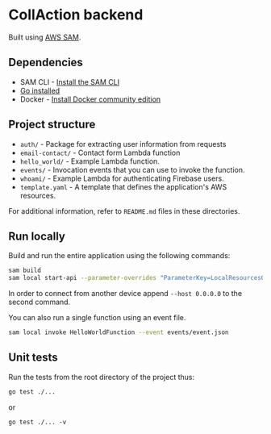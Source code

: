 # CollAction backend
Built using [AWS SAM](https://github.com/aws/serverless-application-model).

## Dependencies
* SAM CLI - [Install the SAM CLI](https://docs.aws.amazon.com/serverless-application-model/latest/developerguide/serverless-sam-cli-install.html)
* [Go installed](https://golang.org/doc/install)
* Docker - [Install Docker community edition](https://hub.docker.com/search/?type=edition&offering=community)

## Project structure
- `auth/` - Package for extracting user information from requests
- `email-contact/` - Contact form Lambda function
- `hello_world/` - Example Lambda function.
- `events/` - Invocation events that you can use to invoke the function.
- `whoami/` - Example Lambda for authenticating Firebase users. 
- `template.yaml` - A template that defines the application's AWS resources.

For additional information, refer to `README.md` files in these directories.

## Run locally
Build and run the entire application using the following commands:
```bash
sam build
sam local start-api --parameter-overrides "ParameterKey=LocalResourcesOnly,ParameterValue=true"
```
In order to connect from another device append `--host 0.0.0.0` to the second command.

You can also run a single function using an event file.
```bash
sam local invoke HelloWorldFunction --event events/event.json
```

## Unit tests
Run the tests from the root directory of the project thus:
```bash
go test ./...
```
or
```
go test ./... -v
```
